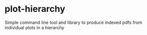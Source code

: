 # plot-hierarchy
Simple command line tool and library to produce indexed pdfs from individual plots in a hierarchy
